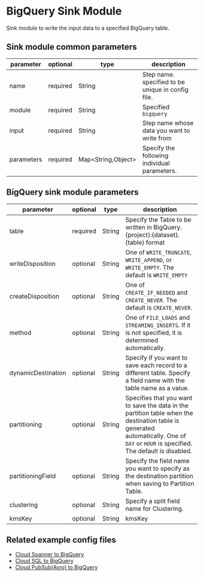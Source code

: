 # BigQuery Sink Module

Sink module to write the input data to a specified BigQuery table.

## Sink module common parameters

| parameter | optional | type | description |
| --- | --- | --- | --- |
| name | required | String | Step name. specified to be unique in config file. |
| module | required | String | Specified `bigquery` |
| input | required | String | Step name whose data you want to write from |
| parameters | required | Map<String,Object\> | Specify the following individual parameters. |

## BigQuery sink module parameters

| parameter | optional | type | description |
| --- | --- | --- | --- |
| table | required | String | Specify the Table to be written in BigQuery. {project}:{dataset}. {table} format |
| writeDisposition | optional | String | One of `WRITE_TRUNCATE`, `WRITE_APPEND`, or `WRITE_EMPTY`. The default is `WRITE_EMPTY` |
| createDisposition | optional | String | One of `CREATE_IF_NEEDED` and `CREATE_NEVER`. The default is `CREATE_NEVER`.|
| method | optional | String | One of `FILE_LOADS` and `STREAMING_INSERTS`. If it is not specified, it is determined automatically.|
| dynamicDestination | optional | String | Specify if you want to save each record to a different table. Specify a field name with the table name as a value. |
| partitioning | optional | String | Specifies that you want to save the data in the partition table when the destination table is generated automatically. One of `DAY` or `HOUR` is specified. The default is disabled.|
| partitioningField | optional | String | Specify the field name you want to specify as the destination partition when saving to Partition Table. |
| clustering | optional | String | Specify a split field name for Clustering. |
| kmsKey | optional | String | kmsKey |

## Related example config files

* [Cloud Spanner to BigQuery](../../../../examples/spanner-to-bigquery.json)
* [Cloud SQL to BigQuery](../../../../examples/jdbc-to-bigquery.json)
* [Cloud PubSub(Avro) to BigQuery](../../../../examples/pubsub-avro-to-bigquery.json)
